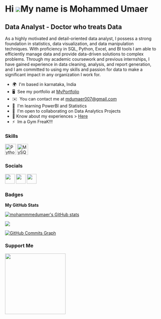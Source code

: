 Hi ![](https://user-images.githubusercontent.com/18350557/176309783-0785949b-9127-417c-8b55-ab5a4333674e.gif)My name is Mohammed Umaer
======================================================================================================================================

Data Analyst - Doctor who treats Data
-------------------------------------

As a highly motivated and detail-oriented data analyst, I possess a strong foundation in statistics, data visualization, and data manipulation techniques. With proficiency in SQL, Python, Excel, and BI tools I am able to efficiently manage data and provide data-driven solutions to complex problems. Through my academic coursework and previous internships, I have gained experience in data cleaning, analysis, and report generation, and I am committed to using my skills and passion for data to make a significant impact in any organization I work for.

* 🌍  I'm based in karnataka, India
* 🖥️  See my portfolio at [MyPortfolio](http://mohammedumaer.carrd.co)
* ✉️  You can contact me at [mdumaer007@gmail.com](mailto:mdumaer007@gmail.com)
* 🧠  I'm learning PowerBI and Statistics
* 🤝  I'm open to collaborating on Data Analytics Projects
* 📄 Know about my experiences > [Here](https://drive.google.com/file/d/1LiNchyIX5k-bqBfIxbETpc6ANCVac_RR/view?usp=share_link)
* ⚡  Im a Gym FreaK!!!

### Skills


<p align="left">
<a href="https://www.python.org/" target="_blank" rel="noreferrer"><img src="https://raw.githubusercontent.com/danielcranney/readme-generator/main/public/icons/skills/python-colored.svg" width="36" height="36" alt="Python" /></a>
<a href="https://www.mysql.com/" target="_blank" rel="noreferrer"><img src="https://raw.githubusercontent.com/danielcranney/readme-generator/main/public/icons/skills/mysql-colored.svg" width="36" height="36" alt="MySQL" /></a>
</p>


### Socials

<p align="left"> <a href="https://www.github.com/mohammmedumaer" target="_blank" rel="noreferrer"><img src="https://raw.githubusercontent.com/danielcranney/readme-generator/main/public/icons/socials/github-dark.svg" width="32" height="32" /></a> <a href="https://www.linkedin.com/in/mohammed-umaer" target="_blank" rel="noreferrer"><img src="https://raw.githubusercontent.com/danielcranney/readme-generator/main/public/icons/socials/linkedin.svg" width="32" height="32" /></a> <a href="http://www.medium.com/@mdumaer007" target="_blank" rel="noreferrer"><img src="https://raw.githubusercontent.com/danielcranney/readme-generator/main/public/icons/socials/medium-dark.svg" width="32" height="32" /></a></p>

### Badges

<b>My GitHub Stats</b>

<a href="http://www.github.com/mohammmedumaer"><img src="https://github-readme-stats.vercel.app/api?username=mohammmedumaer&show_icons=true&hide=&count_private=true&title_color=0891b2&text_color=ffffff&icon_color=0891b2&bg_color=1c1917&hide_border=true&show_icons=true" alt="mohammmedumaer's GitHub stats" /></a>

<a href="http://www.github.com/mohammmedumaer"><img src="https://github-readme-streak-stats.herokuapp.com/?user=mohammmedumaer&stroke=ffffff&background=1c1917&ring=0891b2&fire=0891b2&currStreakNum=ffffff&currStreakLabel=0891b2&sideNums=ffffff&sideLabels=ffffff&dates=ffffff&hide_border=true" /></a>

<a href="http://www.github.com/mohammmedumaer"><img src="https://github-readme-activity-graph.cyclic.app/graph?username=mohammmedumaer&bg_color=1c1917&color=ffffff&line=0891b2&point=ffffff&area_color=1c1917&area=true&hide_border=true&custom_title=GitHub%20Commits%20Graph" alt="GitHub Commits Graph" /></a>

### Support Me

<a href="https://www.buymeacoffee.com/mohammedumaer"><img src="https://cdn.buymeacoffee.com/buttons/v2/default-yellow.png" width="200" /></a>
